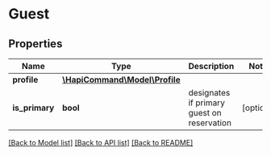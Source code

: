 # Guest

## Properties
Name | Type | Description | Notes
------------ | ------------- | ------------- | -------------
**profile** | [**\HapiCommand\Model\Profile**](Profile.md) |  | 
**is_primary** | **bool** | designates if primary guest on reservation | [optional] 

[[Back to Model list]](../../README.md#documentation-for-models) [[Back to API list]](../../README.md#documentation-for-api-endpoints) [[Back to README]](../../README.md)

